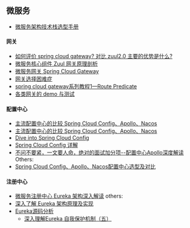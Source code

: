 ## 微服务
- [微服务架构技术栈选型手册](https://www.infoq.cn/article/micro-service-technology-stack/)

#### 网关
- [如何评价 spring cloud gateway? 对比 zuul2.0 主要的优势是什么?](https://www.zhihu.com/question/280850489/answer/522263176)
- [微服务核心组件 Zuul 网关原理剖析](https://cloud.tencent.com/developer/article/1334070)
- [微服务网关 Spring Cloud Gateway](https://www.cnblogs.com/cjsblog/p/11099234.html)
- [网关选择困难症](https://www.edjdhbb.com/2018/12/16/%E7%BD%91%E5%85%B3%E9%80%89%E6%8B%A9%E5%9B%B0%E9%9A%BE%E7%97%87/)
- [spring cloud gateway系列教程1—Route Predicate](https://www.edjdhbb.com/2018/12/25/spring%20cloud%20gateway%E7%B3%BB%E5%88%97%E6%95%99%E7%A8%8B1%E2%80%94%E2%80%94Route%20Predicate/)
- [各类网关的 demo 与测试](https://github.com/kimmking/atlantis)

#### 配置中心
- [主流配置中心的比较 Spring Cloud Config、Apollo、Nacos](https://www.jianshu.com/p/e4168b4fb51e)
- [主流配置中心的比较 Spring Cloud Config、Apollo、Nacos](https://blog.csdn.net/educast/article/details/90446604)
- [Dive into Spring Cloud Config](https://nobodyiam.com/2016/04/02/dive-into-spring-cloud-config/)
- [Spring Cloud Config 详解](https://www.jianshu.com/p/d696fc89a331)
- [不问不要紧，一文要人命，绝对的面试加分项--配置中心Apollo深度解读](https://mp.weixin.qq.com/s?__biz=MzkwMzE3MDY0Ng==&mid=2247486802&idx=1&sn=46b2a3c5cc8d6a3b0ffd62187eb7ce64&chksm=c09b126bf7ec9b7dd948213f79dd7ea707e8feeb1795e10dab172f0d6cac3c8cfbd278147067&scene=178&cur_album_id=1571227588654645250#rd)
Others:
- [Spring Cloud Config、Apollo、Nacos配置中心选型及对比](https://www.pianshen.com/article/26331375367/)

#### 注册中心
- [微服务注册中心 Eureka 架构深入解读](https://www.infoq.cn/article/jlDJQ*3wtN2PcqTDyokh)
others:
- [深入了解 Eureka 架构原理及实现](https://zhuanlan.zhihu.com/p/138542807)
- [Eureka源码分析](https://www.jianshu.com/nb/27291694)
  - [深入理解Eureka 自我保护机制（五）](https://www.jianshu.com/p/2d7a10d70efb)



